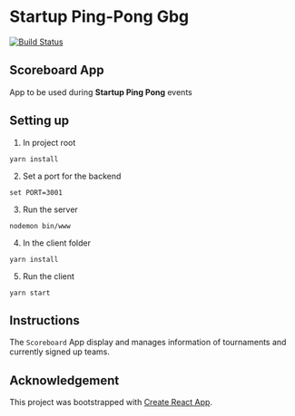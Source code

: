 # Startup Ping-Pong Gbg

[![Build Status](https://travis-ci.org/StartupPingPong/scoreboard.svg?branch=master)](https://travis-ci.org/StartupPingPong/scoreboard)

## Scoreboard App

App to be used during **Startup Ping Pong** events

## Setting up

1. In project root

```
yarn install
```

2. Set a port for the backend

```
set PORT=3001
```

3. Run the server

```
nodemon bin/www
```

4. In the client folder

```
yarn install
```

5. Run the client

```
yarn start
```

## Instructions

The `Scoreboard` App display and manages information of tournaments and currently signed up teams.

## Acknowledgement

This project was bootstrapped with [Create React App](https://github.com/facebookincubator/create-react-app).
